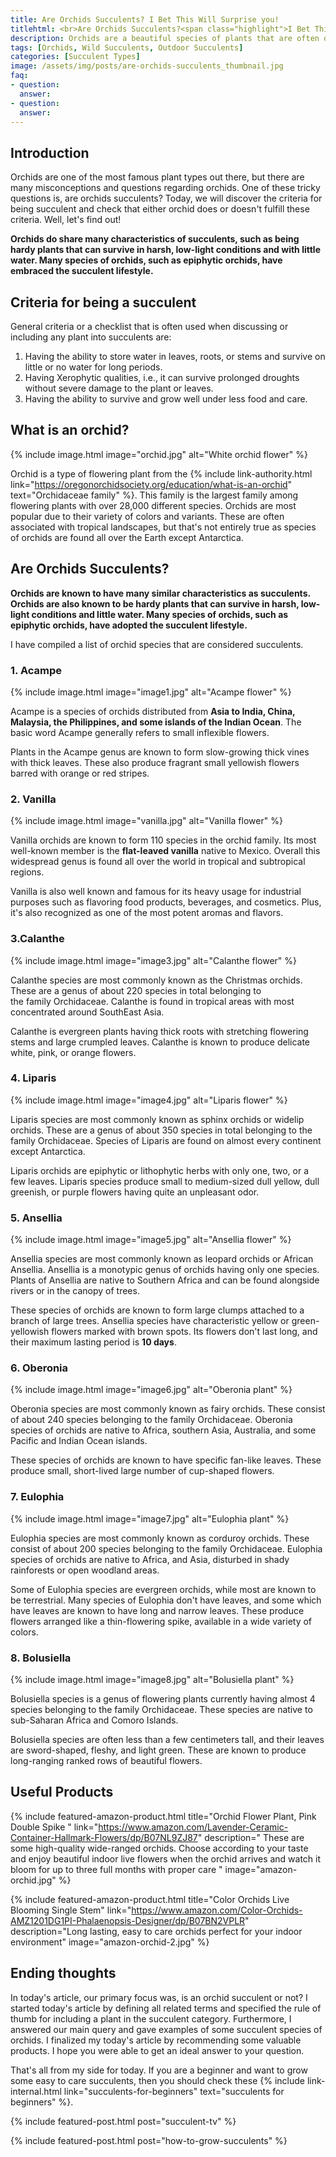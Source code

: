 ```yaml
--- 
title: Are Orchids Succulents? I Bet This Will Surprise you!
titlehtml: <br>Are Orchids Succulents?<span class="highlight">I Bet This Will Surprise you!</span>
description: Orchids are a beautiful species of plants that are often debated for being a part of succulents or not. Today we will get an answer to this debate.
tags: [Orchids, Wild Succulents, Outdoor Succulents]
categories: [Succulent Types]
image: /assets/img/posts/are-orchids-succulents_thumbnail.jpg
faq: 
- question: 
  answer: 
- question: 
  answer: 
---
```


## Introduction

Orchids are one of the most famous plant types out there, but there are many misconceptions and questions regarding orchids. One of these tricky questions is, are orchids succulents? Today, we will discover the criteria for being succulent and check that either orchid does or doesn't fulfill these criteria. Well, let's find out!

**Orchids do share many characteristics of succulents, such as being hardy plants that can survive in harsh, low-light conditions and with little water. Many species of orchids, such as epiphytic orchids, have embraced the succulent lifestyle.**

## Criteria for being a succulent 

General criteria or a checklist that is often used when discussing or including any plant into succulents are: 

1. Having the ability to store water in leaves, roots, or stems and survive on little or no water for long periods.
2. Having Xerophytic qualities, i.e., it can survive prolonged droughts without severe damage to the plant or leaves.
3. Having the ability to survive and grow well under less food and care.

## What is an orchid?

{% include image.html image="orchid.jpg" alt="White orchid flower" %}

Orchid is a type of flowering plant from the {% include link-authority.html link="https://oregonorchidsociety.org/education/what-is-an-orchid" text="Orchidaceae family" %}. This family is the largest family among flowering plants with over 28,000 different species. Orchids are most popular due to their variety of colors and variants. These are often associated with tropical landscapes, but that's not entirely true as species of orchids are found all over the Earth except Antarctica.

## Are Orchids Succulents?

**Orchids are known to have many similar characteristics as succulents. Orchids are also known to be hardy plants that can survive in harsh, low-light conditions and little water. Many species of orchids, such as epiphytic orchids, have adopted the succulent lifestyle.**

I have compiled a list of orchid species that are considered succulents. 

### 1. Acampe

{% include image.html image="image1.jpg" alt="Acampe flower" %}

Acampe is a species of orchids distributed from **Asia to India, China, Malaysia, the Philippines, and some islands of the Indian Ocean**. The basic word Acampe generally refers to small inflexible flowers.

Plants in the Acampe genus are known to form slow-growing thick vines with thick leaves. These also produce fragrant small yellowish flowers barred with orange or red stripes.

### 2. Vanilla

{% include image.html image="vanilla.jpg" alt="Vanilla flower" %}

Vanilla orchids are known to form 110 species in the orchid family. Its most well-known member is the **flat-leaved vanilla** native to Mexico. Overall this widespread genus is found all over the world in tropical and subtropical regions.

Vanilla is also well known and famous for its heavy usage for industrial purposes such as flavoring food products, beverages, and cosmetics. Plus, it's also recognized as one of the most potent aromas and flavors.

### 3.Calanthe

{% include image.html image="image3.jpg" alt="Calanthe flower" %}

Calanthe species are most commonly known as the Christmas orchids. These are a genus of about 220 species in total belonging to the family Orchidaceae. Calanthe is found in tropical areas with most concentrated around SouthEast Asia.

Calanthe is evergreen plants having thick roots with stretching flowering stems and large crumpled leaves. Calanthe is known to produce delicate white, pink, or orange flowers.
 

### 4. Liparis

{% include image.html image="image4.jpg" alt="Liparis flower" %}

Liparis species are most commonly known as sphinx orchids or widelip orchids. These are a genus of about 350 species in total belonging to the family Orchidaceae. Species of Liparis are found on almost every continent except Antarctica. 

Liparis orchids are epiphytic or lithophytic herbs with only one, two, or a few leaves. Liparis species produce small to medium-sized dull yellow, dull greenish, or purple flowers having quite an unpleasant odor.

### 5. Ansellia

{% include image.html image="image5.jpg" alt="Ansellia flower" %}

Ansellia species are most commonly known as leopard orchids or African Ansellia. Ansellia is a monotypic genus of orchids having only one species. Plants of Ansellia are native to Southern Africa and can be found alongside rivers or in the canopy of trees.

These species of orchids are known to form large clumps attached to a branch of large trees. Ansellia species have characteristic yellow or green-yellowish flowers marked with brown spots. Its flowers don't last long, and their maximum lasting period is **10 days**.

### 6. Oberonia

{% include image.html image="image6.jpg" alt="Oberonia plant" %}

Oberonia species are most commonly known as fairy orchids. These consist of about 240 species belonging to the family Orchidaceae. Oberonia species of orchids are native to Africa, southern Asia, Australia, and some Pacific and Indian Ocean islands.

These species of orchids are known to have specific fan-like leaves. These produce small, short-lived large number of cup-shaped flowers. 

### 7. Eulophia

{% include image.html image="image7.jpg" alt="Eulophia plant" %}

Eulophia species are most commonly known as corduroy orchids. These consist of about 200 species belonging to the family Orchidaceae. 
Eulophia species of orchids are native to Africa, and Asia, disturbed in shady rainforests or open woodland areas.

Some of Eulophia species are evergreen orchids, while most are known to be terrestrial. Many species of Eulophia don't have leaves, and some which have leaves are known to have long and narrow leaves. These produce flowers arranged like a thin-flowering spike, available in a wide variety of colors.

### 8. Bolusiella

{% include image.html image="image8.jpg" alt="Bolusiella plant" %}

Bolusiella species is a genus of flowering plants currently having almost 4 species belonging to the family Orchidaceae. These species are native to sub-Saharan Africa and Comoro Islands.

Bolusiella species are often less than a few centimeters tall, and their leaves are sword-shaped, fleshy, and light green. These are known to produce long-ranging ranked rows of beautiful flowers.

## Useful Products

{% include featured-amazon-product.html title="Orchid Flower Plant, Pink Double Spike
" link="https://www.amazon.com/Lavender-Ceramic-Container-Hallmark-Flowers/dp/B07NL9ZJ87" description=" These are some high-quality wide-ranged orchids. Choose according to your taste and enjoy beautiful indoor live flowers when the orchid arrives and watch it bloom for up to three full months with proper care " image="amazon-orchid.jpg" %}

{% include featured-amazon-product.html title="Color Orchids Live Blooming Single Stem" link="https://www.amazon.com/Color-Orchids-AMZ1201DG1PI-Phalaenopsis-Designer/dp/B07BN2VPLR" description="Long lasting, easy to care orchids perfect for your indoor environment" image="amazon-orchid-2.jpg" %}

## Ending thoughts

In today's article, our primary focus was, is an orchid succulent or not? I started today's article by defining all related terms and specified the rule of thumb for including a plant in the succulent category. Furthermore, I answered our main query and gave examples of some succulent species of orchids. I finalized my today's article by recommending some valuable products. I hope you were able to get an ideal answer to your question. 

That's all from my side for today. If you are a beginner and want to grow some easy to care succulents, then you should check these {% include link-internal.html link="succulents-for-beginners" text="succulents for beginners" %}.

{% include featured-post.html post="succulent-tv" %}

{% include featured-post.html post="how-to-grow-succulents" %}